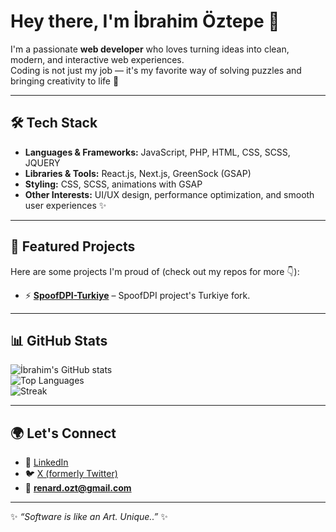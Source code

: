 # Hey there, I'm İbrahim Öztepe 👋  

I'm a passionate **web developer** who loves turning ideas into clean, modern, and interactive web experiences.  
Coding is not just my job — it's my favorite way of solving puzzles and bringing creativity to life 🚀  

---

## 🛠️ Tech Stack
- **Languages & Frameworks:** JavaScript, PHP, HTML, CSS, SCSS, JQUERY
- **Libraries & Tools:** React.js, Next.js, GreenSock (GSAP)  
- **Styling:** CSS, SCSS, animations with GSAP  
- **Other Interests:** UI/UX design, performance optimization, and smooth user experiences ✨  

---

## 📌 Featured Projects
Here are some projects I'm proud of (check out my repos for more 👇):  

- ⚡ **[SpoofDPI-Turkiye](https://github.com/renardozt/SpoofDPI-Turkiye)** – SpoofDPI project's Turkiye fork.

---

## 📊 GitHub Stats
![İbrahim's GitHub stats](https://github-readme-stats.vercel.app/api?username=renardozt&show_icons=true&theme=radical)  
![Top Languages](https://github-readme-stats.vercel.app/api/top-langs/?username=renardozt&layout=compact&theme=radical)  
![Streak](https://github-readme-streak-stats.herokuapp.com/?user=renardozt&theme=radical)  

---

## 🌍 Let's Connect
- 💼 [LinkedIn](https://www.linkedin.com/in/ibrahim-%C3%B6ztepe-8aa858353/)  
- 🐦 [X (formerly Twitter)](https://x.com/renardozt)  
- 📧 **renard.ozt@gmail.com**  

---

✨ *“Software is like an Art. Unique..”* ✨
